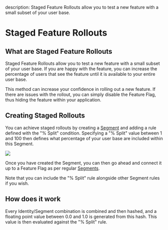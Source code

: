 description: Staged Feature Rollouts allow you to test a new feature with a small subset of your user base.

# Staged Feature Rollouts

## What are Staged Feature Rollouts

Staged Feature Rollouts allow you to test a new feature with a small subset of your user base. If you are happy with the
feature, you can increase the percentage of users that see the feature until it is available to your entire user base.

This method can increase your confidence in rolling out a new feature. If there are issues with the rollout, you can
simply disable the Feature Flag, thus hiding the feature within your application.

## Creating Staged Rollouts

You can achieve staged rollouts by creating a [Segment](/managing-segments) and adding a rule defined with the "% Split"
condition. Specifying a "% Split" value between 1 and 100 then defines what percentage of your user base are included
within this Segment.

<img src="/images/percent-rollout.png"/>

Once you have created the Segment, you can then go ahead and connect it up to a Feature Flag as per regular
[Segments](/managing-segments).

Note that you can include the "% Split" rule alongside other Segment rules if you wish.

## How does it work

Every Identity/Segment combination is combined and then hashed, and a floating point value between 0.0 and 1.0 is
generated from this hash. This value is then evaluated against the "% Split" rule.
